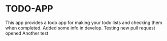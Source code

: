 # TODO-APP
This app provides a todo app for making your todo lists and checking them when completed.
Added some info in develop.
Testing new pull request opened
Another test
